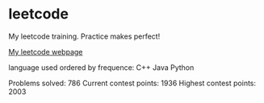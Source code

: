 # leetcode
My leetcode training. Practice makes perfect!

[My leetcode webpage](https://leetcode-cn.com/u/yogurt-shadow/)

language used ordered by frequence: C++  Java  Python

Problems solved: 786
Current contest points: 1936
Highest contest points: 2003
